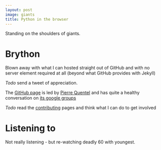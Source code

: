 ```yaml
---
layout: post
image: giants
title: Python in the browser
---
```

Standing on the shoulders of giants.

# Brython

Blown away with what I can hosted straight out of GitHub and with no server element required at all (beyond what GitHub provides with Jekyll)

_Todo_ send a tweet of appreciation.

The [GitHub page](https://github.com/brython-dev/brython/graphs/contributors) is led by [Pierre Quentel](https://github.com/PierreQuentel) and has quite a healthy conversation on [its google groups](https://groups.google.com/g/brython) 

_Todo_ read the [contributing](https://github.com/brython-dev/brython/blob/master/CONTRIBUTING.md) pages and think what I can do to get involved


# Listening to 

Not really listening - but re-watching deadly 60 with youngest.